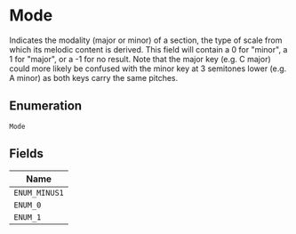 
# Mode

Indicates the modality (major or minor) of a section, the type of scale from which its melodic content is derived. This field will contain a 0 for "minor", a 1 for "major", or a -1 for no result. Note that the major key (e.g. C major) could more likely be confused with the minor key at 3 semitones lower (e.g. A minor) as both keys carry the same pitches.

## Enumeration

`Mode`

## Fields

| Name |
|  --- |
| `ENUM_MINUS1` |
| `ENUM_0` |
| `ENUM_1` |

